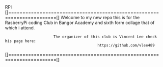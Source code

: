 RPi
[]=======================================================================[]
                          Welcome to my new repo this is for the RasberryPi coding Club in Bangor Academy
                          and sixth form collage that of which i attend.
                          
                          The organizer of this club is Vincent Lee check his page here:
                                              https://github.com/vlee489
                                              


[]=======================================================================[]
